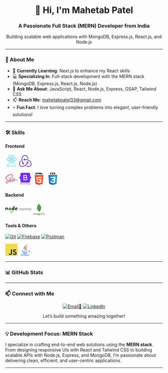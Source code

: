 <div align="center">
  <h1>👋 Hi, I'm Mahetab Patel</h1>
  <h3>A Passionate Full Stack (MERN) Developer from India</h3>
  <p>Building scalable web applications with MongoDB, Express.js, React.js, and Node.js</p>
</div>

---

### 🚀 About Me

- 🌱 **Currently Learning**: Next.js to enhance my React skills
- 💻 **Specializing In**: Full-stack development with the MERN stack (MongoDB, Express.js, React.js, Node.js)
- 💬 **Ask Me About**: JavaScript, React, Node.js, Express, GSAP, Tailwind CSS
- 📫 **Reach Me**: [mahetabpatel33@gmail.com](mailto:mahetabpatel33@gmail.com)
- ⚡ **Fun Fact**: I love turning complex problems into elegant, user-friendly solutions!

---

### 🛠️ Skills

#### Frontend
<p>
  <a href="https://reactjs.org/" target="_blank"><img src="https://raw.githubusercontent.com/devicons/devicon/master/icons/react/react-original-wordmark.svg" alt="React" width="40" height="40"/></a>
  <a href="https://redux.js.org" target="_blank"><img src="https://raw.githubusercontent.com/devicons/devicon/master/icons/redux/redux-original.svg" alt="Redux" width="40" height="40"/></a>

  <a href="https://sass-lang.com" target="_blank"><img src="https://raw.githubusercontent.com/devicons/devicon/master/icons/sass/sass-original.svg" alt="Sass" width="40" height="40"/></a>
  <a href="https://getbootstrap.com" target="_blank"><img src="https://raw.githubusercontent.com/devicons/devicon/master/icons/bootstrap/bootstrap-plain-wordmark.svg" alt="Bootstrap" width="40" height="40"/></a>
  <a href="https://www.w3.org/html/" target="_blank"><img src="https://raw.githubusercontent.com/devicons/devicon/master/icons/html5/html5-original-wordmark.svg" alt="HTML5" width="40" height="40"/></a>
  <a href="https://www.w3schools.com/css/" target="_blank"><img src="https://raw.githubusercontent.com/devicons/devicon/master/icons/css3/css3-original-wordmark.svg" alt="CSS3" width="40" height="40"/></a>
</p>

#### Backend
<p>
  <a href="https://nodejs.org" target="_blank"><img src="https://raw.githubusercontent.com/devicons/devicon/master/icons/nodejs/nodejs-original-wordmark.svg" alt="Node.js" width="40" height="40"/></a>
  <a href="https://expressjs.com" target="_blank"><img src="https://raw.githubusercontent.com/devicons/devicon/master/icons/express/express-original-wordmark.svg" alt="Express.js" width="40" height="40"/></a>
  <a href="https://www.mongodb.com/" target="_blank"><img src="https://raw.githubusercontent.com/devicons/devicon/master/icons/mongodb/mongodb-original-wordmark.svg" alt="MongoDB" width="40" height="40"/></a>

</p>

#### Tools & Others
<p>
  <a href="https://git-scm.com/" target="_blank"><img src="https://www.vectorlogo.zone/logos/git-scm/git-scm-icon.svg" alt="Git" width="40" height="40"/></a>
  <a href="https://firebase.google.com/" target="_blank"><img src="https://www.vectorlogo.zone/logos/firebase/firebase-icon.svg" alt="Firebase" width="40" height="40"/></a>
  <a href="https://postman.com" target="_blank"><img src="https://www.vectorlogo.zone/logos/getpostman/getpostman-icon.svg" alt="Postman" width="40" height="40"/></a>
  
  <a href="https://developer.mozilla.org/en-US/docs/Web/JavaScript" target="_blank"><img src="https://raw.githubusercontent.com/devicons/devicon/master/icons/javascript/javascript-original.svg" alt="JavaScript" width="40" height="40"/></a>
  <a href="https://www.java.com" target="_blank"><img src="https://raw.githubusercontent.com/devicons/devicon/master/icons/java/java-original.svg" alt="Java" width="40" height="40"/></a>
</p>

---


### 📊 GitHub Stats

<div align="center">

  
</div>

---

### 📫 Connect with Me

<div align="center">
  <a href="mailto:mahetabpatel33@gmail.com"><img src="https://img.shields.io/badge/Email-mahetabpatel33@gmail.com-red" alt="Email">📩</a>
  <a href="https://linkedin.com/in/your-linkedin" target="_blank"><img src="https://www.linkedin.com/in/mahetab-patel-0b0a54292/" alt="LinkedIn"></a>
</div>

<p align="center">Let’s build something amazing together!</p>

---

### 💡 Development Focus: MERN Stack

I specialize in crafting end-to-end web solutions using the **MERN stack**. From designing responsive UIs with React and Tailwind CSS to building scalable APIs with Node.js, Express, and MongoDB, I’m passionate about delivering clean, efficient, and user-centric applications.

---
